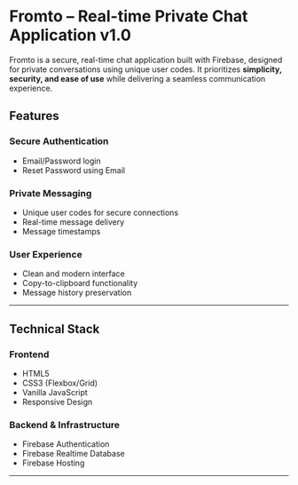 # Fromto – Real-time Private Chat Application  v1.0

Fromto is a secure, real-time chat application built with Firebase, designed for private conversations using unique user codes. It prioritizes **simplicity, security, and ease of use** while delivering a seamless communication experience.  


## Features  

###  Secure Authentication  
- Email/Password login  
- Reset Password using Email  

###  Private Messaging  
- Unique user codes for secure connections  
- Real-time message delivery  
- Message timestamps  

###  User Experience  
- Clean and modern interface  
- Copy-to-clipboard functionality  
- Message history preservation  

---

## Technical Stack  

###  Frontend  
- HTML5  
- CSS3 (Flexbox/Grid)  
- Vanilla JavaScript  
- Responsive Design  

###  Backend & Infrastructure  
- Firebase Authentication  
- Firebase Realtime Database  
- Firebase Hosting  

---

